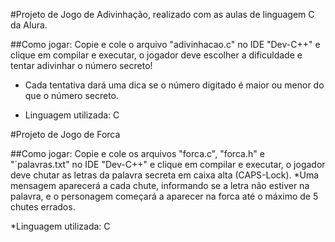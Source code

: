 #Projeto de Jogo de Adivinhação, realizado com as aulas de linguagem C da Alura.

##Como jogar: Copie e cole o arquivo "adivinhacao.c" no IDE "Dev-C++" e clique em compilar e executar, o jogador deve escolher a dificuldade e tentar adivinhar o número secreto! 
* Cada tentativa dará uma dica se o número digitado é maior ou menor do que o número secreto.

* Linguagem utilizada: C

#Projeto de Jogo de Forca

##Como jogar: Copie e cole os arquivos "forca.c", "forca.h" e "´palavras.txt" no IDE "Dev-C++" e clique em compilar e executar, o jogador deve chutar as letras da palavra secreta em caixa alta (CAPS-Lock).
*Uma mensagem aparecerá a cada chute, informando se a letra não estiver na palavra, e o personagem começará a aparecer na forca até o máximo de 5 chutes errados.

*Linguagem utilizada: C
